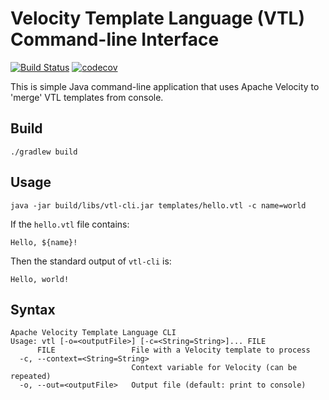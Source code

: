 # Velocity Template Language (VTL) Command-line Interface

[![Build Status](https://travis-ci.com/plavjanik/vtl-cli.svg?branch=master)](https://travis-ci.com/plavjanik/vtl-cli)
[![codecov](https://codecov.io/gh/plavjanik/vtl-cli/branch/master/graph/badge.svg)](https://codecov.io/gh/plavjanik/vtl-cli)

This is simple Java command-line application that uses Apache Velocity to 'merge' VTL templates from console.

## Build

```
./gradlew build
```

## Usage

```
java -jar build/libs/vtl-cli.jar templates/hello.vtl -c name=world
```

If the `hello.vtl` file contains:

    Hello, ${name}!

Then the standard output of `vtl-cli` is:

    Hello, world!

## Syntax

```
Apache Velocity Template Language CLI
Usage: vtl [-o=<outputFile>] [-c=<String=String>]... FILE
      FILE                 File with a Velocity template to process
  -c, --context=<String=String>
                           Context variable for Velocity (can be repeated)
  -o, --out=<outputFile>   Output file (default: print to console)
```
